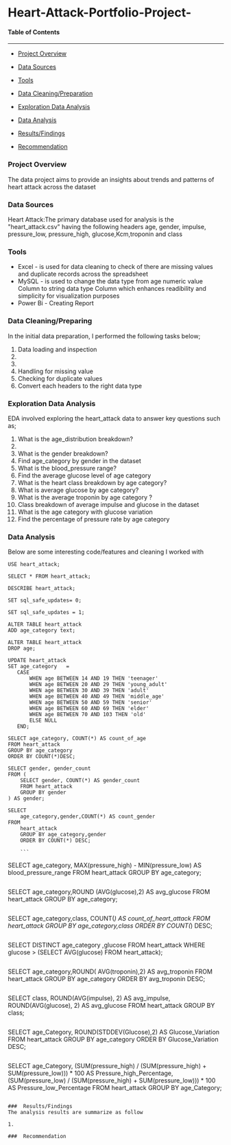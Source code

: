 # Heart-Attack-Portfolio-Project-

#### Table of Contents
---------------------

-  [Project Overview](#Project_Overview)

-  [Data Sources](#Data_Sources)

-  [Tools](#Tools)

-  [Data Cleaning/Preparation](#Data_Cleaning/Preparation)

-  [Exploration Data Analysis](#Exploration_Data_Analysis)

-  [Data Analysis](#Data_Analysis)

-  [Results/Findings](#Results/Findings)

-  [Recommendation](#Recommendation)



###  Project Overview
The data project aims to provide an insights about trends and patterns of heart attack across the dataset 

###  Data Sources
Heart Attack:The primary database used for analysis is the  "heart_attack.csv" having the following headers age, gender, impulse, pressure_low, pressure_high, glucose,Kcm,troponin and class

###  Tools
- Excel - is used for data cleaning to check of there are missing values and duplicate records across the spreadsheet
- MySQL - is used to change the data type from age numeric value Column to string data type Column which enhances readibility and simplicity for visualization purposes 
- Power Bi - Creating Report 

###  Data Cleaning/Preparing
In the initial data preparation, I performed the following tasks below;

1. Data loading and inspection
2.
3.
4. Handling for missing value
5. Checking for duplicate values
6. Convert each headers to  the right  data type

###  Exploration Data Analysis
EDA involved exploring the heart_attack data to answer key questions such as;

1. What is the age_distribution breakdown?
2.
3. What is the gender breakdown?
4. Find age_category by gender in the dataset
5. What is the blood_pressure range?
6. Find the average glucose level of age category
7. What is the heart class breakdown by age category?
8. What is average glucose by age category?
9. What is the average troponin by age category ?
10. Class breakdown of average impulse and glucose in the dataset
11. What is the age category with glucose variation
12. Find the percentage of pressure rate by age category 

###  Data Analysis
Below are some interesting code/features and cleaning I worked with 

```
USE heart_attack;

```

```
SELECT * FROM heart_attack;

```

```
DESCRIBE heart_attack;

```

```
SET sql_safe_updates= 0;

```

```
SET sql_safe_updates = 1;

```

```
ALTER TABLE heart_attack
ADD age_category text;

```

```
ALTER TABLE heart_attack
DROP age;

```

 ```
 UPDATE heart_attack
SET age_category   =
    CASE
        WHEN age BETWEEN 14 AND 19 THEN 'teenager'
        WHEN age BETWEEN 20 AND 29 THEN 'young_adult'
        WHEN age BETWEEN 30 AND 39 THEN 'adult'
        WHEN age BETWEEN 40 AND 49 THEN 'middle_age'
        WHEN age BETWEEN 50 AND 59 THEN 'senior'
        WHEN age BETWEEN 60 AND 69 THEN 'elder'
        WHEN age BETWEEN 70 AND 103 THEN 'old'
        ELSE NULL
    END;

```
    
 ```
SELECT age_category, COUNT(*) AS count_of_age
FROM heart_attack
GROUP BY age_category
ORDER BY COUNT(*)DESC;

```

```
SELECT gender, gender_count
FROM (
    SELECT gender, COUNT(*) AS gender_count
    FROM heart_attack
    GROUP BY gender
) AS gender;

```

```
SELECT 
    age_category,gender,COUNT(*) AS count_gender
FROM
    heart_attack
    GROUP BY age_category,gender
    ORDER BY COUNT(*) DESC;

    ```

```
SELECT age_category, 
 MAX(pressure_high) - MIN(pressure_low) AS blood_pressure_range
FROM heart_attack
GROUP BY age_category;

```

```
SELECT age_category,ROUND (AVG(glucose),2) AS avg_glucose
FROM heart_attack
GROUP BY age_category;

```

```
SELECT age_category,class, COUNT(*) AS count_of_heart_attack
FROM heart_attack
GROUP BY age_category,class
ORDER BY COUNT(*) DESC;

```

```
SELECT DISTINCT age_category
,glucose
FROM heart_attack
WHERE glucose >
(SELECT AVG(glucose) FROM heart_attack);

```

```
SELECT age_category,ROUND(
AVG(troponin),2) 
AS avg_troponin
FROM heart_attack
GROUP BY age_category
ORDER BY avg_troponin DESC; 

```

```
SELECT 
    class,
    ROUND(AVG(impulse), 2) AS avg_impulse,
    ROUND(AVG(glucose), 2) AS avg_glucose
FROM
    heart_attack
GROUP BY class;

```

```
SELECT age_Category, ROUND(STDDEV(Glucose),2) AS Glucose_Variation
FROM 
     heart_attack
GROUP BY age_category
ORDER BY Glucose_Variation DESC;

```

```
SELECT
    age_Category,
    (SUM(pressure_high) / (SUM(pressure_high) + SUM(pressure_low))) * 100 AS Pressure_high_Percentage,
    (SUM(pressure_low) / (SUM(pressure_high) + SUM(pressure_low))) * 100 AS Pressure_low_Percentage
FROM heart_attack
GROUP BY age_Category;

```

###  Results/Findings
The analysis results are summarize as follow 

1. 

###  Recommendation 

     


